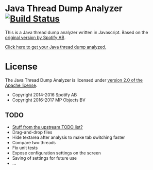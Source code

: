 # Java Thread Dump Analyzer [![Build Status](https://travis-ci.org/mpobjects/threaddump-analyzer.svg?branch=master)](https://travis-ci.org/mpobjects/threaddump-analyzer)

This is a Java thread dump analyzer written in Javascript. Based on the 
[original version by Spotify AB](https://github.com/spotify/threaddump-analyzer).

[Click here to get your Java thread dump analyzed.](https://mpobjects.github.io/threaddump-analyzer/)

# License

The Java Thread Dump Analyzer is licensed under [version 2.0 of the Apache license](http://www.apache.org/licenses/LICENSE-2.0.html).

* Copyright 2014-2016 Spotify AB
* Copyright 2016-2017 MP Objects BV

## TODO

* [Stuff from the upstream TODO list?](https://github.com/spotify/threaddump-analyzer/blob/gh-pages/README.md)
* Drag-and-drop files
* Hide textarea after analysis to make tab switching faster
* Compare two threads
* Fix unit tests
* Expose configuration settings on the screen
* Saving of settings for future use
* ...
